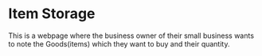 # Item Storage

This is a webpage where the business owner of their small business wants to note the Goods(items) which they want to buy and their quantity.
